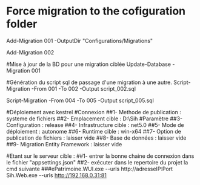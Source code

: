 ﻿# Force migration to the cofiguration folder
Add-Migration 001 -OutputDir "Configurations/Migrations"

Add-Migration 002

#Mise à jour de la BD pour une migration ciblée
Update-Database -Migration 001

#Génération du script sql de passage d'une migration à une autre.
Script-Migration -From 001 -To 002 -Output script_002.sql

Script-Migration -From 004 -To 005 -Output script_005.sql

#Déploiement avec kestrel
#Connexion
##1-	Methode de publication : systeme de fichiers
##2-	Emplacement cible : D:\Sih
#Paramètre
##3-	Configuration : release
##4-	Infrastructure cible : net5.0
##5-	Mode de déploiement : autonome
##6-	Runtime cible : win-x64
##7-	Option de publication de fichiers : laisser vide
##8-	Base de données : laisser vide
##9-	Migration Entity Framework : laisser vide

#Etant sur le serveur cible : 
##1- entrer la bonne chaine de connexion dans le fichier "appsettings.json"
##2-	exécuter dans le repertoire du projet la cmd suivante
###ePatrimoine.WUI.exe --urls http://adresseIP:Port
Sih.Web.exe --urls http://192.168.0.31:81

